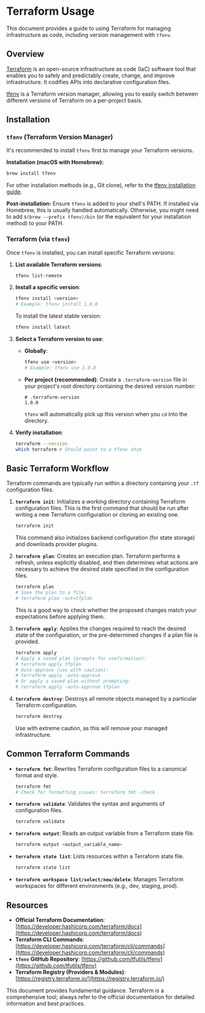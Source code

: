 # Terraform Usage

This document provides a guide to using Terraform for managing infrastructure as code, including version management with `tfenv`.

## Overview

[Terraform](https://www.terraform.io/) is an open-source infrastructure as code (IaC) software tool that enables you to safely and predictably create, change, and improve infrastructure. It codifies APIs into declarative configuration files.

[tfenv](https://github.com/tfutils/tfenv) is a Terraform version manager, allowing you to easily switch between different versions of Terraform on a per-project basis.

## Installation

### `tfenv` (Terraform Version Manager)

It's recommended to install `tfenv` first to manage your Terraform versions.

**Installation (macOS with Homebrew):**
```sh
brew install tfenv
```
For other installation methods (e.g., Git clone), refer to the [tfenv installation guide](https://github.com/tfutils/tfenv#installation).

**Post-installation:**
Ensure `tfenv` is added to your shell's PATH. If installed via Homebrew, this is usually handled automatically. Otherwise, you might need to add `$(brew --prefix tfenv)/bin` (or the equivalent for your installation method) to your PATH.

### Terraform (via `tfenv`)

Once `tfenv` is installed, you can install specific Terraform versions:

1.  **List available Terraform versions**:
    ```sh
    tfenv list-remote
    ```

2.  **Install a specific version**:
    ```sh
    tfenv install <version>
    # Example: tfenv install 1.0.0
    ```
    To install the latest stable version:
    ```sh
    tfenv install latest
    ```

3.  **Select a Terraform version to use**:
    *   **Globally**:
        ```sh
        tfenv use <version>
        # Example: tfenv use 1.0.0
        ```
    *   **Per project (recommended)**: Create a `.terraform-version` file in your project's root directory containing the desired version number:
        ```
        # .terraform-version
        1.0.0
        ```
        `tfenv` will automatically pick up this version when you `cd` into the directory.

4.  **Verify installation**:
    ```sh
    terraform --version
    which terraform # Should point to a tfenv shim
    ```

## Basic Terraform Workflow

Terraform commands are typically run within a directory containing your `.tf` configuration files.

1.  **`terraform init`**: Initializes a working directory containing Terraform configuration files. This is the first command that should be run after writing a new Terraform configuration or cloning an existing one.
    ```sh
    terraform init
    ```
    This command also initializes backend configuration (for state storage) and downloads provider plugins.

2.  **`terraform plan`**: Creates an execution plan. Terraform performs a refresh, unless explicitly disabled, and then determines what actions are necessary to achieve the desired state specified in the configuration files.
    ```sh
    terraform plan
    # Save the plan to a file:
    # terraform plan -out=tfplan
    ```
    This is a good way to check whether the proposed changes match your expectations before applying them.

3.  **`terraform apply`**: Applies the changes required to reach the desired state of the configuration, or the pre-determined changes if a plan file is provided.
    ```sh
    terraform apply
    # Apply a saved plan (prompts for confirmation):
    # terraform apply tfplan
    # Auto-approve (use with caution):
    # terraform apply -auto-approve
    # Or apply a saved plan without prompting:
    # terraform apply -auto-approve tfplan
    ```

4.  **`terraform destroy`**: Destroys all remote objects managed by a particular Terraform configuration.
    ```sh
    terraform destroy
    ```
    Use with extreme caution, as this will remove your managed infrastructure.

## Common Terraform Commands

*   **`terraform fmt`**: Rewrites Terraform configuration files to a canonical format and style.
    ```sh
    terraform fmt
    # Check for formatting issues: terraform fmt -check
    ```
*   **`terraform validate`**: Validates the syntax and arguments of configuration files.
    ```sh
    terraform validate
    ```
*   **`terraform output`**: Reads an output variable from a Terraform state file.
    ```sh
    terraform output <output_variable_name>
    ```
*   **`terraform state list`**: Lists resources within a Terraform state file.
    ```sh
    terraform state list
    ```
*   **`terraform workspace list/select/new/delete`**: Manages Terraform workspaces for different environments (e.g., dev, staging, prod).

## Resources

*   **Official Terraform Documentation**: [https://developer.hashicorp.com/terraform/docs](https://developer.hashicorp.com/terraform/docs)
*   **Terraform CLI Commands**: [https://developer.hashicorp.com/terraform/cli/commands](https://developer.hashicorp.com/terraform/cli/commands)
*   **`tfenv` GitHub Repository**: [https://github.com/tfutils/tfenv](https://github.com/tfutils/tfenv)
*   **Terraform Registry (Providers & Modules)**: [https://registry.terraform.io/](https://registry.terraform.io/)

This document provides fundamental guidance. Terraform is a comprehensive tool; always refer to the official documentation for detailed information and best practices.
